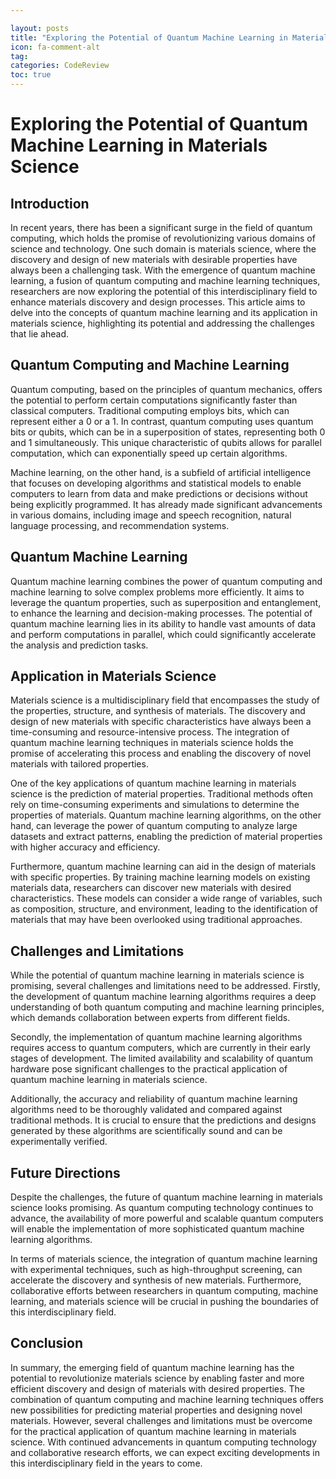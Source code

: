 ```yaml
---

layout: posts
title: "Exploring the Potential of Quantum Machine Learning in Materials Science"
icon: fa-comment-alt
tag:      
categories: CodeReview
toc: true
---
```




# Exploring the Potential of Quantum Machine Learning in Materials Science

## Introduction

In recent years, there has been a significant surge in the field of quantum computing, which holds the promise of revolutionizing various domains of science and technology. One such domain is materials science, where the discovery and design of new materials with desirable properties have always been a challenging task. With the emergence of quantum machine learning, a fusion of quantum computing and machine learning techniques, researchers are now exploring the potential of this interdisciplinary field to enhance materials discovery and design processes. This article aims to delve into the concepts of quantum machine learning and its application in materials science, highlighting its potential and addressing the challenges that lie ahead.

## Quantum Computing and Machine Learning

Quantum computing, based on the principles of quantum mechanics, offers the potential to perform certain computations significantly faster than classical computers. Traditional computing employs bits, which can represent either a 0 or a 1. In contrast, quantum computing uses quantum bits or qubits, which can be in a superposition of states, representing both 0 and 1 simultaneously. This unique characteristic of qubits allows for parallel computation, which can exponentially speed up certain algorithms.

Machine learning, on the other hand, is a subfield of artificial intelligence that focuses on developing algorithms and statistical models to enable computers to learn from data and make predictions or decisions without being explicitly programmed. It has already made significant advancements in various domains, including image and speech recognition, natural language processing, and recommendation systems.

## Quantum Machine Learning

Quantum machine learning combines the power of quantum computing and machine learning to solve complex problems more efficiently. It aims to leverage the quantum properties, such as superposition and entanglement, to enhance the learning and decision-making processes. The potential of quantum machine learning lies in its ability to handle vast amounts of data and perform computations in parallel, which could significantly accelerate the analysis and prediction tasks.

## Application in Materials Science

Materials science is a multidisciplinary field that encompasses the study of the properties, structure, and synthesis of materials. The discovery and design of new materials with specific characteristics have always been a time-consuming and resource-intensive process. The integration of quantum machine learning techniques in materials science holds the promise of accelerating this process and enabling the discovery of novel materials with tailored properties.

One of the key applications of quantum machine learning in materials science is the prediction of material properties. Traditional methods often rely on time-consuming experiments and simulations to determine the properties of materials. Quantum machine learning algorithms, on the other hand, can leverage the power of quantum computing to analyze large datasets and extract patterns, enabling the prediction of material properties with higher accuracy and efficiency.

Furthermore, quantum machine learning can aid in the design of materials with specific properties. By training machine learning models on existing materials data, researchers can discover new materials with desired characteristics. These models can consider a wide range of variables, such as composition, structure, and environment, leading to the identification of materials that may have been overlooked using traditional approaches.

## Challenges and Limitations

While the potential of quantum machine learning in materials science is promising, several challenges and limitations need to be addressed. Firstly, the development of quantum machine learning algorithms requires a deep understanding of both quantum computing and machine learning principles, which demands collaboration between experts from different fields.

Secondly, the implementation of quantum machine learning algorithms requires access to quantum computers, which are currently in their early stages of development. The limited availability and scalability of quantum hardware pose significant challenges to the practical application of quantum machine learning in materials science.

Additionally, the accuracy and reliability of quantum machine learning algorithms need to be thoroughly validated and compared against traditional methods. It is crucial to ensure that the predictions and designs generated by these algorithms are scientifically sound and can be experimentally verified.

## Future Directions

Despite the challenges, the future of quantum machine learning in materials science looks promising. As quantum computing technology continues to advance, the availability of more powerful and scalable quantum computers will enable the implementation of more sophisticated quantum machine learning algorithms.

In terms of materials science, the integration of quantum machine learning with experimental techniques, such as high-throughput screening, can accelerate the discovery and synthesis of new materials. Furthermore, collaborative efforts between researchers in quantum computing, machine learning, and materials science will be crucial in pushing the boundaries of this interdisciplinary field.

## Conclusion

In summary, the emerging field of quantum machine learning has the potential to revolutionize materials science by enabling faster and more efficient discovery and design of materials with desired properties. The combination of quantum computing and machine learning techniques offers new possibilities for predicting material properties and designing novel materials. However, several challenges and limitations must be overcome for the practical application of quantum machine learning in materials science. With continued advancements in quantum computing technology and collaborative research efforts, we can expect exciting developments in this interdisciplinary field in the years to come.